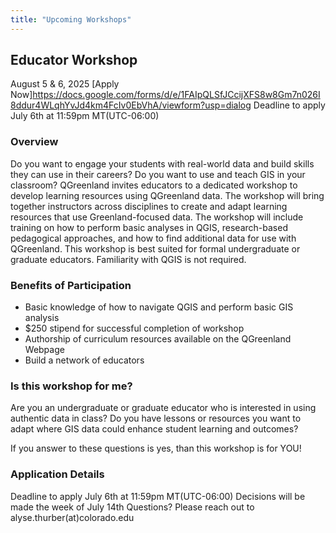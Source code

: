 ```yaml
---
title: "Upcoming Workshops"
---
```


## Educator Workshop
August 5 & 6, 2025
[Apply Now]<https://docs.google.com/forms/d/e/1FAIpQLSfJCcijXFS8w8Gm7n026I8ddur4WLqhYvJd4km4FcIv0EbVhA/viewform?usp=dialog>
Deadline to apply July 6th at 11:59pm MT(UTC-06:00)

### Overview
Do you want to engage your students with real-world data and build skills they can use in their careers? Do you want to use and teach GIS in your classroom? QGreenland invites educators to a dedicated workshop to develop learning resources using QGreenland data. The workshop will bring together instructors across disciplines to create and adapt learning resources that use Greenland-focused data. The workshop will include training on how to perform basic analyses in QGIS, research-based pedagogical approaches, and how to find additional data for use with QGreenland. This workshop is best suited for formal undergraduate or graduate educators. Familiarity with QGIS is not required.

### Benefits of Participation
* Basic knowledge of how to navigate QGIS and perform basic GIS analysis
* $250 stipend for successful completion of workshop
* Authorship of curriculum resources available on the QGreenland Webpage
* Build a network of educators

### Is this workshop for me?
Are you an undergraduate or graduate educator who is interested in using authentic data in class? Do you have lessons or resources you want to adapt where GIS data could enhance student learning and outcomes?

If you answer to these questions is yes, than this workshop is for YOU!

### Application Details
Deadline to apply July 6th at 11:59pm MT(UTC-06:00)
Decisions will be made the week of July 14th
Questions? Please reach out to alyse.thurber(at)colorado.edu
